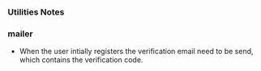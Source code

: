 ### Utilities Notes

<h3> mailer </h3>
   
- When the user intially registers the verification email need to be send, which contains the verification code. 
